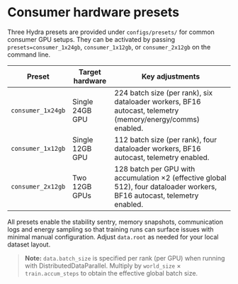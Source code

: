 # Consumer hardware presets

Three Hydra presets are provided under `configs/presets/` for common consumer
GPU setups. They can be activated by passing `presets=consumer_1x24gb`,
`consumer_1x12gb`, or `consumer_2x12gb` on the command line.

| Preset | Target hardware | Key adjustments |
| --- | --- | --- |
| `consumer_1x24gb` | Single 24GB GPU | 224 batch size (per rank), six dataloader workers, BF16 autocast, telemetry (memory/energy/comms) enabled. |
| `consumer_1x12gb` | Single 12GB GPU | 112 batch size (per rank), four dataloader workers, BF16 autocast, telemetry enabled. |
| `consumer_2x12gb` | Two 12GB GPUs | 128 batch per GPU with accumulation ×2 (effective global 512), four dataloader workers, BF16 autocast, telemetry enabled. |

All presets enable the stability sentry, memory snapshots, communication logs
and energy sampling so that training runs can surface issues with minimal manual
configuration. Adjust `data.root` as needed for your local dataset layout.

> **Note:** `data.batch_size` is specified per rank (per GPU) when running with
> DistributedDataParallel. Multiply by `world_size` × `train.accum_steps` to
> obtain the effective global batch size.
